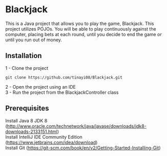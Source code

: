 # Blackjack

This is a Java project that allows you to play the game, Blackjack. This project utilizes 
POJOs. You will be able to play continuously against the computer, placing bets at each round, 
until you decide to end the game or until you run out of money. 

## Installation
1 - Clone the project
```
git clone https://github.com/tinayi08/Blackjack.git
```
2 - Open the project using an IDE <br>
3 - Run the project from the BlackjackController class <br>

## Prerequisites 
Install Java 8 JDK 8 (http://www.oracle.com/technetwork/java/javase/downloads/jdk8-downloads-2133151.html) <br>
Install IntelliJ IDE Community Edition (https://www.jetbrains.com/idea/download) <br>
Install Git (https://git-scm.com/book/en/v2/Getting-Started-Installing-Git)
